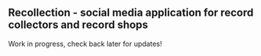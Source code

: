 ## Recollection - social media application for record collectors and record shops
Work in progress, check back later for updates!